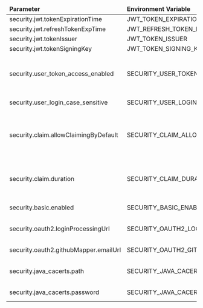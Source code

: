 <table>
  <thead>
      <tr>
          <td style="width: 25%"><b>Parameter</b></td><td style="width: 30%"><b>Environment Variable</b></td><td style="width: 15%"><b>Default Value</b></td><td style="width: 30%"><b>Description</b></td>
      </tr>
  </thead>
  <tbody>
      <tr>
          <td>security.jwt.tokenExpirationTime</td>
          <td>JWT_TOKEN_EXPIRATION_TIME</td>
          <td>9000</td>
          <td>Number of seconds (2.5 hours)</td>
      </tr>
      <tr>
          <td>security.jwt.refreshTokenExpTime</td>
          <td>JWT_REFRESH_TOKEN_EXPIRATION_TIME</td>
          <td>604800</td>
          <td>Number of seconds (1 week).</td>
      </tr>
      <tr>
          <td>security.jwt.tokenIssuer</td>
          <td>JWT_TOKEN_ISSUER</td>
          <td>thingsboard.io</td>
          <td>User JWT Token issuer</td>
      </tr>
      <tr>
          <td>security.jwt.tokenSigningKey</td>
          <td>JWT_TOKEN_SIGNING_KEY</td>
          <td>thingsboardDefaultSigningKey</td>
          <td>Base64 encoded</td>
      </tr>
      <tr>
          <td>security.user_token_access_enabled</td>
          <td>SECURITY_USER_TOKEN_ACCESS_ENABLED</td>
          <td>true</td>
          <td>Enable/disable access to Tenant Administrators JWT token by System Administrator or Customer Users JWT token by Tenant Administrator</td>
      </tr>
      <tr>
          <td>security.user_login_case_sensitive</td>
          <td>SECURITY_USER_LOGIN_CASE_SENSITIVE</td>
          <td>true</td>
          <td>Enable/disable case-sensitive username login</td>
      </tr>
      <tr>
          <td>security.claim.allowClaimingByDefault</td>
          <td>SECURITY_CLAIM_ALLOW_CLAIMING_BY_DEFAULT</td>
          <td>true</td>
          <td>Enable/disable claiming devices, if false -> the device's [claimingAllowed] SERVER_SCOPE attribute must be set to [true] to allow claiming specific device</td>
      </tr>
      <tr>
          <td>security.claim.duration</td>
          <td>SECURITY_CLAIM_DURATION</td>
          <td>86400000</td>
          <td>Time allowed to claim the device in milliseconds 1 minute, note this value must equal claimDevices.timeToLiveInMinutes value</td>
      </tr>
      <tr>
          <td>security.basic.enabled</td>
          <td>SECURITY_BASIC_ENABLED</td>
          <td>false</td>
          <td>Enable/Disable basic security options</td>
      </tr>
      <tr>
          <td>security.oauth2.loginProcessingUrl</td>
          <td>SECURITY_OAUTH2_LOGIN_PROCESSING_URL</td>
          <td>/login/oauth2/code/</td>
          <td>Redirect URL where access code from external user management system will be processed</td>
      </tr>
      <tr>
          <td>security.oauth2.githubMapper.emailUrl</td>
          <td>SECURITY_OAUTH2_GITHUB_MAPPER_EMAIL_URL_KEY</td>
          <td>https://api.github.com/user/emails</td>
          <td>The email addresses that will be mapped from the URL.</td>
      </tr>
      <tr>
          <td>security.java_cacerts.path</td>
          <td>SECURITY_JAVA_CACERTS_PATH</td>
          <td>${java.home}/lib/security/cacerts</td>
          <td>CA certificates keystore default path. Typically this keystore is at JAVA_HOME/lib/security/cacerts</td>
      </tr>
      <tr>
          <td>security.java_cacerts.password</td>
          <td>SECURITY_JAVA_CACERTS_PASSWORD</td>
          <td>changeit</td>
          <td>The password of the cacerts keystore file</td>
      </tr>
  </tbody>
</table>
